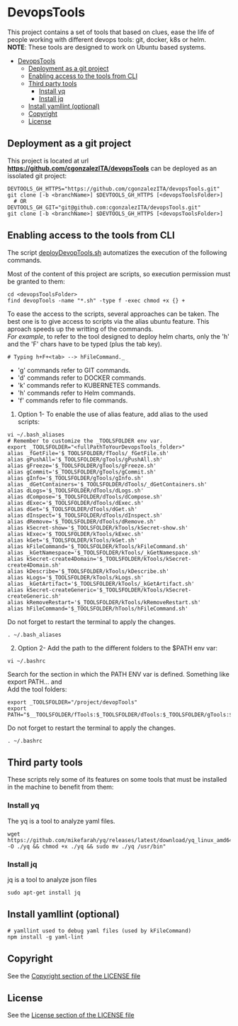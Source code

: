# DevopsTools
This project contains a set of tools that based on clues, ease the life of people working with different devops tools: git, docker, k8s or helm.  
**NOTE**: These tools are designed to work on Ubuntu based systems.
- [DevopsTools](#devopstools)
  - [Deployment as a git project](#deployment-as-a-git-project)
  - [Enabling access to the tools from CLI](#enabling-access-to-the-tools-from-cli)
  - [Third party tools](#third-party-tools)
    - [Install yq](#install-yq)
    - [Install jq](#install-jq)
  - [Install yamllint (optional)](#install-yamllint-optional)
  - [Copyright](#copyright)
  - [License](#license)

## Deployment as a git project
This project is located at url **https://github.com/cgonzalezITA/devopsTools** can be deployed as an issolated git project:  
```shell
DEVTOOLS_GH_HTTPS="https://github.com/cgonzalezITA/devopsTools.git"
git clone [-b <branchName>] $DEVTOOLS_GH_HTTPS [<devopsToolsFolder>]
  # OR
DEVTOOLS_GH_GIT="git@github.com:cgonzalezITA/devopsTools.git"
git clone [-b <branchName>] $DEVTOOLS_GH_HTTPS [<devopsToolsFolder>]
```

## Enabling access to the tools from CLI
The script [deployDevopTools.sh](./quickDeployment/deployDevopTools.sh) automatizes the execution of the following commands.  

Most of the content of this project are scripts, so execution permission must be granted to them:
```shell
cd <devopsToolsFolder>
find devopTools -name "*.sh" -type f -exec chmod +x {} +
```

To ease the access to the scripts, several approaches can be taken. The best one is to give access to scripts via the alias ubuntu feature. This aproach speeds up the writting of the commands.  
_For example_, to refer to the tool designed to deploy helm charts, only the 'h' and the 'F' chars have to be typed (plus the tab key). 

```shell
# Typing h+F+<tab> --> hFileCommand._
```

- 'g' commands refer to GIT commands.
- 'd' commands refer to DOCKER commands.
- 'k' commands refer to KUBERNETES commands.
- 'h' commands refer to Helm commands.
- 'f' commands refer to file commands.
  

1. Option 1- To enable the use of alias feature, add alias to the used scripts:
```shell
vi ~/.bash_aliases  
# Remember to customize the _TOOLSFOLDER env var.
export _TOOLSFOLDER="<fullPathToYourDevopsTools_folder>" 
alias _fGetFile='$_TOOLSFOLDER/fTools/_fGetFile.sh'
alias gPushAll='$_TOOLSFOLDER/gTools/gPushAll.sh'
alias gFreeze='$_TOOLSFOLDER/gTools/gFreeze.sh'
alias gCommit='$_TOOLSFOLDER/gTools/gCommit.sh'
alias gInfo='$_TOOLSFOLDER/gTools/gInfo.sh'
alias _dGetContainers='$_TOOLSFOLDER/dTools/_dGetContainers.sh'
alias dLogs='$_TOOLSFOLDER/dTools/dLogs.sh'
alias dCompose='$_TOOLSFOLDER/dTools/dCompose.sh'
alias dExec='$_TOOLSFOLDER/dTools/dExec.sh'
alias dGet='$_TOOLSFOLDER/dTools/dGet.sh'
alias dInspect='$_TOOLSFOLDER/dTools/dInspect.sh'
alias dRemove='$_TOOLSFOLDER/dTools/dRemove.sh'
alias kSecret-show='$_TOOLSFOLDER/kTools/kSecret-show.sh'
alias kExec='$_TOOLSFOLDER/kTools/kExec.sh'
alias kGet='$_TOOLSFOLDER/kTools/kGet.sh'
alias kFileCommand='$_TOOLSFOLDER/kTools/kFileCommand.sh'
alias _kGetNamespace='$_TOOLSFOLDER/kTools/_kGetNamespace.sh'
alias kSecret-create4Domain='$_TOOLSFOLDER/kTools/kSecret-create4Domain.sh'
alias kDescribe='$_TOOLSFOLDER/kTools/kDescribe.sh'
alias kLogs='$_TOOLSFOLDER/kTools/kLogs.sh'
alias _kGetArtifact='$_TOOLSFOLDER/kTools/_kGetArtifact.sh'
alias kSecret-createGeneric='$_TOOLSFOLDER/kTools/kSecret-createGeneric.sh'
alias kRemoveRestart='$_TOOLSFOLDER/kTools/kRemoveRestart.sh'
alias hFileCommand='$_TOOLSFOLDER/hTools/hFileCommand.sh'
```

Do not forget to restart the terminal to apply the changes.  
```shell
. ~/.bash_aliases
```

2. Option 2- Add the path to the different folders to the $PATH env var:
```shell
vi ~/.bashrc  
```
Search for the section in which the PATH ENV var is defined. Something like export PATH... and  
Add the tool folders:
```shell
export _TOOLSFOLDER="/project/devopTools"
export PATH="$__TOOLSFOLDER/fTools:$_TOOLSFOLDER/dTools:$_TOOLSFOLDER/gTools:$_TOOLSFOLDER/dTools:$_TOOLSFOLDER/kTools:$_TOOLSFOLDER/hTools:$PATH"
```

Do not forget to restart the terminal to apply the changes.  
```shell
. ~/.bashrc
```

## Third party tools
These scripts rely some of its features on some tools that must be installed in the machine to benefit from them:

### Install yq
The yq is a tool to analyze yaml files.
```shell
wget https://github.com/mikefarah/yq/releases/latest/download/yq_linux_amd64 -O ./yq && chmod +x ./yq && sudo mv ./yq /usr/bin"
```
### Install jq
jq is a tool to analyze json files
```shell
sudo apt-get install jq
```
## Install yamllint (optional)
```shell
# yamllint used to debug yaml files (used by kFileCommand)
npm install -g yaml-lint
```

## Copyright
See the [Copyright section of the LICENSE file](LICENSE.md#copyright)

## License
See the [License section of the LICENSE file](LICENSE.md#license)
